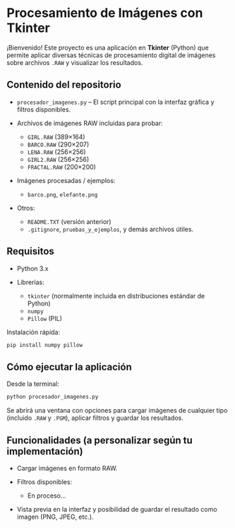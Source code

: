# Procesamiento de Imágenes con Tkinter

¡Bienvenido! Este proyecto es una aplicación en **Tkinter** (Python) que permite aplicar diversas técnicas de procesamiento digital de imágenes sobre archivos `.RAW` y visualizar los resultados.

## Contenido del repositorio

* `procesador_imagenes.py` – El script principal con la interfaz gráfica y filtros disponibles.
* Archivos de imágenes RAW incluidas para probar:

  * `GIRL.RAW` (389×164)
  * `BARCO.RAW` (290×207)
  * `LENA.RAW` (256×256)
  * `GIRL2.RAW` (256×256)
  * `FRACTAL.RAW` (200×200)
* Imágenes procesadas / ejemplos:

  * `barco.png`, `elefante.png`
* Otros:

  * `README.TXT` (versión anterior)
  * `.gitignore`, `pruebas_y_ejemplos`, y demás archivos útiles.

## Requisitos

* Python 3.x
* Librerías:

  * `tkinter` (normalmente incluida en distribuciones estándar de Python)
  * `numpy`
  * `Pillow` (PIL)

Instalación rápida:

```bash
pip install numpy pillow
```

## Cómo ejecutar la aplicación

Desde la terminal:

```bash
python procesador_imagenes.py
```

Se abrirá una ventana con opciones para cargar imágenes de cualquier tipo (incluido `.RAW` y `.PGM`), aplicar filtros y guardar los resultados.

## Funcionalidades (a personalizar según tu implementación)

* Cargar imágenes en formato RAW.
* Filtros disponibles:

  * En proceso...
* Vista previa en la interfaz y posibilidad de guardar el resultado como imagen (PNG, JPEG, etc.).

